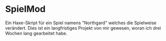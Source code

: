 # SpielMod
Ein Haxe-Skript für ein Spiel namens "Northgard" welches die Spielweise verändert. Dies ist ein langfristiges Projekt von mir gewesen, woran ich drei Wochen lang gearbeitet habe.

